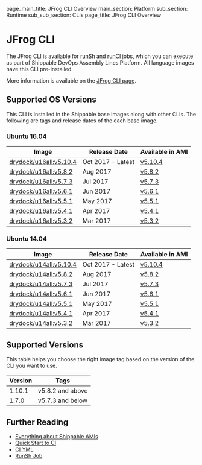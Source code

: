 page_main_title: JFrog CLI Overview
main_section: Platform
sub_section: Runtime
sub_sub_section: CLIs
page_title: JFrog CLI Overview

# JFrog CLI

The JFrog CLI is available for [runSh](/platform/workflow/job/runsh) and [runCI](/platform/workflow/job/runci) jobs, which you can execute as part of Shippable DevOps Assembly Lines Platform. All language images have this CLI pre-installed.

More information is available on the [JFrog CLI page](https://www.jfrog.com/confluence/display/CLI/CLI+for+JFrog+Artifactory).

## Supported OS Versions
This CLI is installed in the Shippable base images along with other CLIs. The following are tags and release dates of the each base image.
### Ubuntu 16.04

|Image| Release Date |Available in AMI |
|----------|------------|-----|
[drydock/u16all:v5.10.4](/platform/runtime/os/ubuntu16#v5104)  | Oct 2017 - Latest | [v5.10.4](/platform/tutorial/runtime/ami-v5104)
[drydock/u16all:v5.8.2](/platform/runtime/os/ubuntu16#v582)  | Aug 2017 | [v5.8.2](/platform/tutorial/runtime/ami-v582)
[drydock/u16all:v5.7.3](/platform/runtime/os/ubuntu16#v573)  | Jul 2017 | [v5.7.3](/platform/tutorial/runtime/ami-v573)
[drydock/u16all:v5.6.1](/platform/runtime/os/ubuntu16#v561)  | Jun 2017 | [v5.6.1](/platform/tutorial/runtime/ami-v561)
[drydock/u16all:v5.5.1](/platform/runtime/os/ubuntu16#v551)  | May 2017 | [v5.5.1](/platform/tutorial/runtime/ami-v551)
[drydock/u16all:v5.4.1](/platform/runtime/os/ubuntu16#v541)  | Apr 2017 | [v5.4.1](/platform/tutorial/runtime/ami-v541)
[drydock/u16all:v5.3.2](/platform/runtime/os/ubuntu16#v532)  | Mar 2017 | [v5.3.2](/platform/tutorial/runtime/ami-v532)


### Ubuntu 14.04

|Image| Release Date |Available in AMI |
|----------|------------|-----|
[drydock/u14all:v5.10.4](/platform/runtime/os/ubuntu16#v5104)  | Oct 2017 - Latest | [v5.10.4](/platform/tutorial/runtime/ami-v5104)
[drydock/u14all:v5.8.2](/platform/runtime/os/ubuntu16#v582)  | Aug 2017 | [v5.8.2](/platform/tutorial/runtime/ami-v582)
[drydock/u14all:v5.7.3](/platform/runtime/os/ubuntu14#v573)  | Jul 2017 | [v5.7.3](/platform/tutorial/runtime/ami-v573)
[drydock/u14all:v5.6.1](/platform/runtime/os/ubuntu14#v561)  | Jun 2017 | [v5.6.1](/platform/tutorial/runtime/ami-v561)
[drydock/u14all:v5.5.1](/platform/runtime/os/ubuntu14#v551)  | May 2017 | [v5.5.1](/platform/tutorial/runtime/ami-v551)
[drydock/u14all:v5.4.1](/platform/runtime/os/ubuntu14#v541)  | Apr 2017 | [v5.4.1](/platform/tutorial/runtime/ami-v541)
[drydock/u14all:v5.3.2](/platform/runtime/os/ubuntu14#v532)  | Mar 2017 | [v5.3.2](/platform/tutorial/runtime/ami-v532)


## Supported Versions
This table helps you choose the right image tag based on the version of the CLI you want to use.

| Version  |  Tags    
|----------|---------
|1.10.1  | v5.8.2 and above
|1.7.0  | v5.7.3 and below

## Further Reading
* [Everything about Shippable AMIs](/platform/tutorial/runtime/ami-overview)
* [Quick Start to CI](/getting-started/ci-sample)
* [CI YML](/ci/yml-structure)
* [RunSh Job](/platform/workflow/job/runsh)
